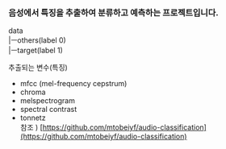 ### 음성에서 특징을 추출하여 분류하고 예측하는 프로젝트입니다.

data <br>
 |ㅡothers(label 0) <br>
 |ㅡtarget(label 1) <br>

추출되는 변수(특징)
- mfcc (mel-frequency cepstrum) 
- chroma
- melspectrogram
- spectral contrast
- tonnetz  <br>
참조 ) [https://github.com/mtobeiyf/audio-classification](https://github.com/mtobeiyf/audio-classification)
